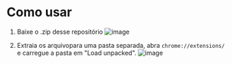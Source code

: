 # Como usar

1. Baixe o .zip desse repositório
   ![image](https://github.com/victorgodoka/ygo-price-check/assets/26755399/1fc13084-d336-40fe-9680-4eb4af444031)

2. Extraia os arquivopara uma pasta separada, abra `chrome://extensions/` e carregue a pasta em "Load unpacked".
   ![image](https://github.com/victorgodoka/ygo-price-check/assets/26755399/9b49d3ad-279c-49f7-aeaa-aaf7f50e92e2)


